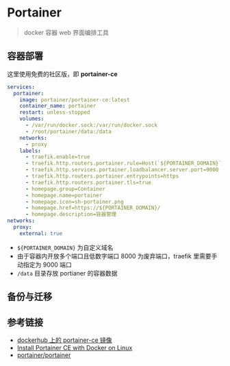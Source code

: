 # Portainer

> docker 容器 web 界面编排工具

## 容器部署

这里使用免费的社区版，即 **portainer-ce**

```yaml
services:
  portainer:
    image: portainer/portainer-ce:latest
    container_name: portainer
    restart: unless-stopped
    volumes:
      - /var/run/docker.sock:/var/run/docker.sock
      - /root/portainer/data:/data
    networks:
      - proxy
    labels:
      - traefik.enable=true
      - traefik.http.routers.portainer.rule=Host(`${PORTAINER_DOMAIN}`)
      - traefik.http.services.portainer.loadbalancer.server.port=9000
      - traefik.http.routers.portainer.entrypoints=https
      - traefik.http.routers.portainer.tls=true
      - homepage.group=Container
      - homepage.name=portainer
      - homepage.icon=sh-portainer.png
      - homepage.href=https://${PORTAINER_DOMAIN}/
      - homepage.description=容器管理
networks:
  proxy:
    external: true
```

- `${PORTAINER_DOMAIN}` 为自定义域名
- 由于容器内开放多个端口且低数字端口 8000 为废弃端口，traefik 里需要手动指定为 9000 端口
- `/data` 目录存放 portianer 的容器数据

## 备份与迁移

## 参考链接

- [dockerhub 上的 portainer-ce 镜像](https://hub.docker.com/r/portainer/portainer-ce)
- [Install Portainer CE with Docker on Linux](https://docs.portainer.io/start/install-ce/server/docker/linux)
- [portainer/portainer](https://github.com/portainer/portainer)
